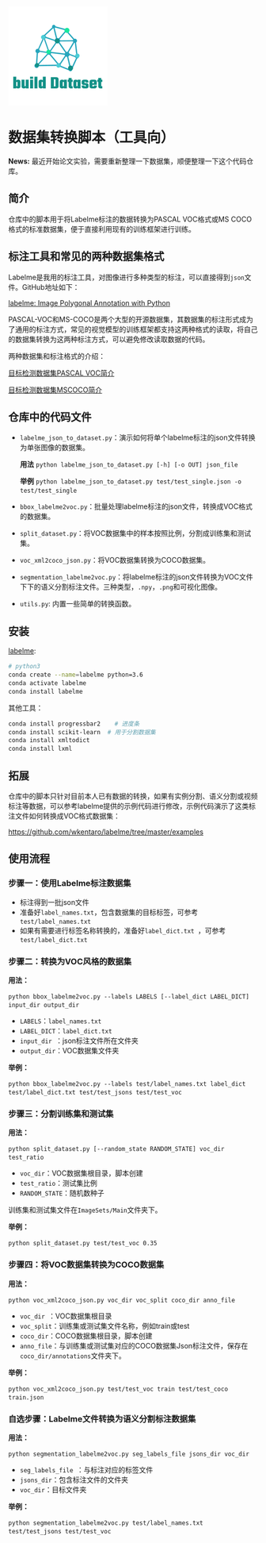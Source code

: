 <img src="logo.png" width="200" >

# 数据集转换脚本（工具向）

**News:** 最近开始论文实验，需要重新整理一下数据集，顺便整理一下这个代码仓库。

## 简介

仓库中的脚本用于将Labelme标注的数据转换为PASCAL VOC格式或MS COCO格式的标准数据集，便于直接利用现有的训练框架进行训练。

## 标注工具和常见的两种数据集格式

Labelme是我用的标注工具，对图像进行多种类型的标注，可以直接得到`json`文件。GitHub地址如下：

[labelme: Image Polygonal Annotation with Python](https://github.com/wkentaro/labelme)

PASCAL-VOC和MS-COCO是两个大型的开源数据集，其数据集的标注形式成为了通用的标注方式，常见的视觉模型的训练框架都支持这两种格式的读取，将自己的数据集转换为这两种标注方式，可以避免修改读取数据的代码。

两种数据集和标注格式的介绍：

[目标检测数据集PASCAL VOC简介](https://arleyzhang.github.io/articles/1dc20586/)

[目标检测数据集MSCOCO简介](https://arleyzhang.github.io/articles/e5b86f16/)


## 仓库中的代码文件

- `labelme_json_to_dataset.py`：演示如何将单个labelme标注的json文件转换为单张图像的数据集。

  **用法**  `python labelme_json_to_dataset.py [-h] [-o OUT] json_file`

  **举例**  `python labelme_json_to_dataset.py test/test_single.json -o test/test_single`

- `bbox_labelme2voc.py`：批量处理labelme标注的json文件，转换成VOC格式的数据集。

- `split_dataset.py`：将VOC数据集中的样本按照比例，分割成训练集和测试集。
  
- `voc_xml2coco_json.py`：将VOC数据集转换为COCO数据集。
  
- `segmentation_labelme2voc.py`：将labelme标注的json文件转换为VOC文件下下的语义分割标注文件。三种类型，`.npy`，`.png`和可视化图像。
  
- `utils.py`: 内置一些简单的转换函数。

## 安装

[labelme](https://github.com/wkentaro/labelme): 

```bash
# python3
conda create --name=labelme python=3.6
conda activate labelme
conda install labelme
```

其他工具：
```bash
conda install progressbar2    # 进度条
conda install scikit-learn  # 用于分割数据集 
conda install xmltodict	
conda install lxml
```

## 拓展

仓库中的脚本只针对目前本人已有数据的转换，如果有实例分割、语义分割或视频标注等数据，可以参考labelme提供的示例代码进行修改，示例代码演示了这类标注文件如何转换成VOC格式数据集：

https://github.com/wkentaro/labelme/tree/master/examples

## 使用流程

### 步骤一：使用Labelme标注数据集

- 标注得到一批json文件
- 准备好`label_names.txt`，包含数据集的目标标签，可参考`test/label_names.txt`
- 如果有需要进行标签名称转换的，准备好`label_dict.txt `，可参考`test/label_dict.txt`

### 步骤二：转换为VOC风格的数据集

**用法：**

`python bbox_labelme2voc.py --labels LABELS [--label_dict LABEL_DICT] input_dir output_dir `

- `LABELS`：`label_names.txt`
- `LABEL_DICT`：`label_dict.txt`
- `input_dir `：json标注文件所在文件夹
- `output_dir`：VOC数据集文件夹

**举例：** 

`python bbox_labelme2voc.py --labels test/label_names.txt label_dict test/label_dict.txt test/test_jsons test/test_voc`

### 步骤三：分割训练集和测试集

**用法：**

`python split_dataset.py [--random_state RANDOM_STATE] voc_dir test_ratio`

- `voc_dir`：VOC数据集根目录，脚本创建
- `test_ratio`：测试集比例
- `RANDOM_STATE`：随机数种子

训练集和测试集文件在`ImageSets/Main`文件夹下。

**举例：** 

`python split_dataset.py test/test_voc 0.35`

### 步骤四：将VOC数据集转换为COCO数据集

**用法：**

`python voc_xml2coco_json.py voc_dir voc_split coco_dir anno_file`

- `voc_dir `：VOC数据集根目录
- `voc_split`：训练集或测试集文件名称，例如train或test
- `coco_dir`：COCO数据集根目录，脚本创建
- `anno_file`：与训练集或测试集对应的COCO数据集Json标注文件，保存在`coco_dir/annotations`文件夹下。

**举例：**

`python voc_xml2coco_json.py test/test_voc train test/test_coco train.json`

### 自选步骤：Labelme文件转换为语义分割标注数据集

**用法：** 

`python segmentation_labelme2voc.py seg_labels_file jsons_dir voc_dir `

- `seg_labels_file `：与标注对应的标签文件
- `jsons_dir`：包含标注文件的文件夹
- `voc_dir`：目标文件夹

**举例：**

`python segmentation_labelme2voc.py test/label_names.txt test/test_jsons test/test_voc`
